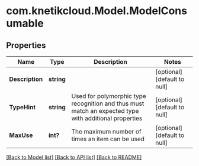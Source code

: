 # com.knetikcloud.Model.ModelConsumable
## Properties

Name | Type | Description | Notes
------------ | ------------- | ------------- | -------------
**Description** | **string** |  | [optional] [default to null]
**TypeHint** | **string** | Used for polymorphic type recognition and thus must match an expected type with additional properties | [optional] [default to null]
**MaxUse** | **int?** | The maximum number of times an item can be used | [optional] [default to null]

[[Back to Model list]](../README.md#documentation-for-models) [[Back to API list]](../README.md#documentation-for-api-endpoints) [[Back to README]](../README.md)

